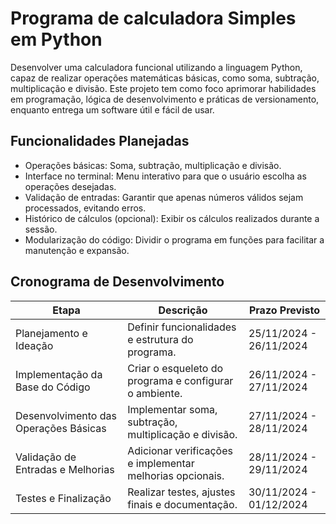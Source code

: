 # Programa de calculadora Simples em Python
Desenvolver uma calculadora funcional utilizando a linguagem Python, capaz de realizar operações matemáticas básicas, como soma, subtração, multiplicação e divisão. Este projeto tem como foco aprimorar habilidades em programação, lógica de desenvolvimento e práticas de versionamento, enquanto entrega um software útil e fácil de usar.

## Funcionalidades Planejadas
- Operações básicas: Soma, subtração, multiplicação e divisão.
- Interface no terminal: Menu interativo para que o usuário escolha as operações desejadas.
- Validação de entradas: Garantir que apenas números válidos sejam processados, evitando erros.
- Histórico de cálculos (opcional): Exibir os cálculos realizados durante a sessão.
- Modularização do código: Dividir o programa em funções para facilitar a manutenção e expansão.
## Cronograma de Desenvolvimento

| **Etapa**                    | **Descrição**                                              | **Prazo Previsto**     |
|------------------------------|----------------------------------------------------------|-----------------------|
| Planejamento e Ideação       | Definir funcionalidades e estrutura do programa.           | 25/11/2024 - 26/11/2024 |
| Implementação da Base do Código | Criar o esqueleto do programa e configurar o ambiente.      | 26/11/2024 - 27/11/2024 |
| Desenvolvimento das Operações Básicas | Implementar soma, subtração, multiplicação e divisão.       | 27/11/2024 - 28/11/2024 |
| Validação de Entradas e Melhorias | Adicionar verificações e implementar melhorias opcionais.   | 28/11/2024 - 29/11/2024 |
| Testes e Finalização          | Realizar testes, ajustes finais e documentação.            | 30/11/2024 - 01/12/2024 |
